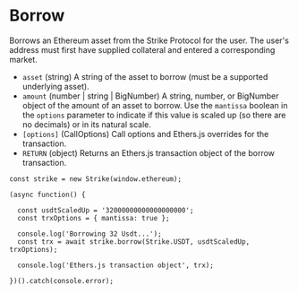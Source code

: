 # Borrow

Borrows an Ethereum asset from the Strike Protocol for the user. The user's address must first have supplied collateral and entered a corresponding market.

* `asset` \(string\) A string of the asset to borrow \(must be a supported underlying asset\).
* `amount` \(number \| string \| BigNumber\) A string, number, or BigNumber object of the amount of an asset to borrow. Use the `mantissa` boolean in the `options` parameter to indicate if this value is scaled up \(so there are no decimals\) or in its natural scale.
* `[options]` \(CallOptions\) Call options and Ethers.js overrides for the transaction.
* `RETURN` \(object\) Returns an Ethers.js transaction object of the borrow transaction.

```text
const strike = new Strike(window.ethereum);

(async function() {

  const usdtScaledUp = '32000000000000000000';
  const trxOptions = { mantissa: true };

  console.log('Borrowing 32 Usdt...');
  const trx = await strike.borrow(Strike.USDT, usdtScaledUp, trxOptions);

  console.log('Ethers.js transaction object', trx);

})().catch(console.error);
```

